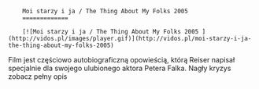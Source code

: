 
        Moi starzy i ja / The Thing About My Folks 2005 
        =============
        
        [![Moi starzy i ja / The Thing About My Folks 2005 ](http://vidos.pl/images/player.gif)](http://vidos.pl/moi-starzy-i-ja-the-thing-about-my-folks-2005)
        
        
 Film jest częściowo autobiograficzną opowieścią, którą Reiser napisał specjalnie dla swojego ulubionego aktora Petera Falka. Nagły kryzys zobacz pełny opis
    